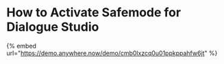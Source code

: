# How to Activate Safemode for Dialogue Studio

{% embed url="https://demo.anywhere.now/demo/cmb0lxzcq0u01ppkppahfw6jt" %}
